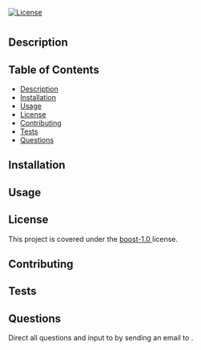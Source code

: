 
[![License](https://img.shields.io/badge/License-Boost_1.0-lightblue.svg)](https://www.boost.org/LICENSE_1_0.txt)

# 

## Description

<a name="description"></a>


## Table of Contents

- [Description](#description)
- [Installation](#installation)
- [Usage](usage)
- [License](license)
- [Contributing](contributing)
- [Tests](tests)
- [Questions](questions)


## Installation

<a name="installation"></a>


## Usage

<a name="usage"></a>


## License

<a name="license"></a>
This project is covered under the <a href="https://www.boost.org/LICENSE_1_0.txt"> boost-1.0 </a> license.

## Contributing

<a name="contributing"></a>


## Tests

<a name="tests"></a>


## Questions

<a name="questions"></a>
Direct all questions and input to <a href="https://github.com/"></a> by sending an email to <a href="mailto:"> </a>.
    